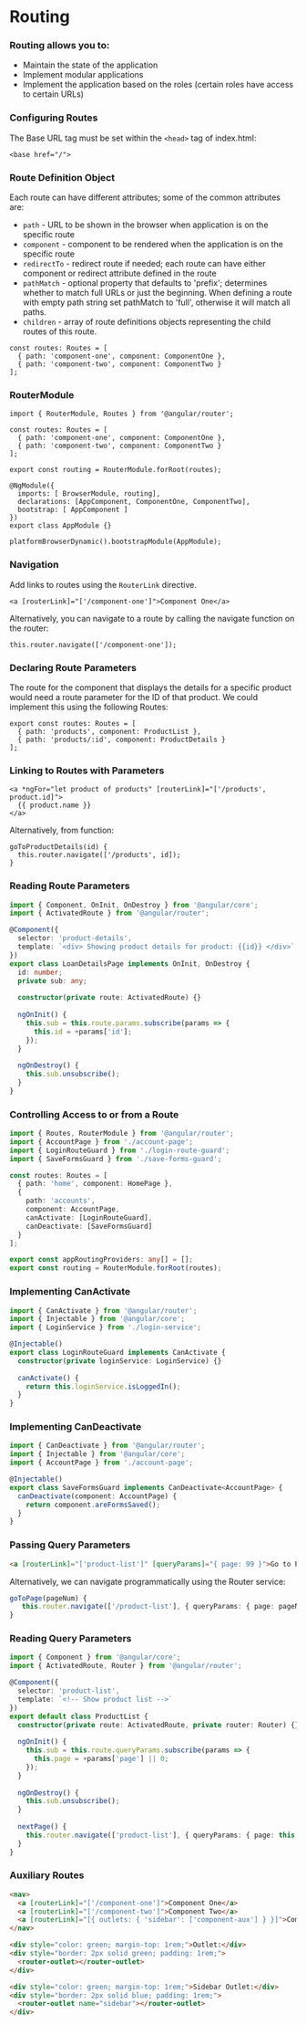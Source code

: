 # Routing


### Routing allows you to:
* Maintain the state of the application
* Implement modular applications
* Implement the application based on the roles (certain roles have access to certain URLs)


### Configuring Routes
The Base URL tag must be set within the `<head>` tag of index.html:
```
<base href="/">
```


<!-- .element: class="fs-80" -->
### Route Definition Object
Each route can have different attributes; some of the common attributes are:
* `path` - URL to be shown in the browser when application is on the specific route
* `component` - component to be rendered when the application is on the specific route
* `redirectTo` - redirect route if needed; each route can have either component or redirect attribute defined in the route
* `pathMatch` - optional property that defaults to 'prefix'; determines whether to match full URLs or just the 
beginning. When defining a route with empty path string set pathMatch to 'full', otherwise it will match all paths.
* `children` - array of route definitions objects representing the child routes of this route.

```
const routes: Routes = [
  { path: 'component-one', component: ComponentOne },
  { path: 'component-two', component: ComponentTwo }
];
```


### RouterModule
```
import { RouterModule, Routes } from '@angular/router';

const routes: Routes = [
  { path: 'component-one', component: ComponentOne },
  { path: 'component-two', component: ComponentTwo }
];

export const routing = RouterModule.forRoot(routes);

@NgModule({
  imports: [ BrowserModule, routing],
  declarations: [AppComponent, ComponentOne, ComponentTwo],
  bootstrap: [ AppComponent ]
})
export class AppModule {}

platformBrowserDynamic().bootstrapModule(AppModule);
```


### Navigation
Add links to routes using the `RouterLink` directive.
```
<a [routerLink]="['/component-one']">Component One</a>
```

Alternatively, you can navigate to a route by calling the navigate function on the router:
```
this.router.navigate(['/component-one']);
```   


### Declaring Route Parameters
The route for the component that displays the details for a specific product would need a
route parameter for the ID of that product. We could implement this using the following Routes:
```
export const routes: Routes = [
  { path: 'products', component: ProductList },
  { path: 'products/:id', component: ProductDetails }
];
```


### Linking to Routes with Parameters
```
<a *ngFor="let product of products" [routerLink]="['/products', product.id]">
  {{ product.name }}
</a>
```

Alternatively, from function: 
```
goToProductDetails(id) {
  this.router.navigate(['/products', id]);
}
```


<!-- .element: class="fs-70" -->
### Reading Route Parameters
```typescript
import { Component, OnInit, OnDestroy } from '@angular/core';
import { ActivatedRoute } from '@angular/router';

@Component({
  selector: 'product-details',
  template: `<div> Showing product details for product: {{id}} </div>`,
})
export class LoanDetailsPage implements OnInit, OnDestroy {
  id: number;
  private sub: any;
  
  constructor(private route: ActivatedRoute) {}
  
  ngOnInit() {
    this.sub = this.route.params.subscribe(params => {
      this.id = +params['id'];
    });
  }
  
  ngOnDestroy() {
    this.sub.unsubscribe();
  }
}
```


### Controlling Access to or from a Route
```typescript
import { Routes, RouterModule } from '@angular/router';
import { AccountPage } from './account-page';
import { LoginRouteGuard } from './login-route-guard';
import { SaveFormsGuard } from './save-forms-guard';

const routes: Routes = [
  { path: 'home', component: HomePage },
  {
    path: 'accounts',
    component: AccountPage,
    canActivate: [LoginRouteGuard],
    canDeactivate: [SaveFormsGuard]
  }
];

export const appRoutingProviders: any[] = [];
export const routing = RouterModule.forRoot(routes);
```


### Implementing CanActivate
```typescript
import { CanActivate } from '@angular/router';
import { Injectable } from '@angular/core';
import { LoginService } from './login-service';

@Injectable()
export class LoginRouteGuard implements CanActivate {
  constructor(private loginService: LoginService) {}
  
  canActivate() {
    return this.loginService.isLoggedIn();
  }
}
```


### Implementing CanDeactivate
```typescript
import { CanDeactivate } from '@angular/router';
import { Injectable } from '@angular/core';
import { AccountPage } from './account-page';

@Injectable()
export class SaveFormsGuard implements CanDeactivate<AccountPage> {
  canDeactivate(component: AccountPage) {
    return component.areFormsSaved();
  }
}
```


### Passing Query Parameters
```html
<a [routerLink]="['product-list']" [queryParams]="{ page: 99 }">Go to Page 99</a>
```

Alternatively, we can navigate programmatically using the Router service:
```typescript
goToPage(pageNum) {
   this.router.navigate(['/product-list'], { queryParams: { page: pageNum } });
}
```


<!-- .element: class="fs-70" -->
### Reading Query Parameters
```typescript
import { Component } from '@angular/core';
import { ActivatedRoute, Router } from '@angular/router';

@Component({
  selector: 'product-list',
  template: `<!-- Show product list -->`
})
export default class ProductList {
  constructor(private route: ActivatedRoute, private router: Router) {}
  
  ngOnInit() {
    this.sub = this.route.queryParams.subscribe(params => {
      this.page = +params['page'] || 0;
    });
  }
  
  ngOnDestroy() {
    this.sub.unsubscribe();
  }
  
  nextPage() {
    this.router.navigate(['product-list'], { queryParams: { page: this.page + 1 } });
  }
}
```


<!-- .element: class="fs-90" -->
### Auxiliary Routes
```html
<nav>
  <a [routerLink]="['/component-one']">Component One</a>
  <a [routerLink]="['/component-two']">Component Two</a>
  <a [routerLink]="[{ outlets: { 'sidebar': ['component-aux'] } }]">Component Aux</a>
</nav>

<div style="color: green; margin-top: 1rem;">Outlet:</div>
<div style="border: 2px solid green; padding: 1rem;">
  <router-outlet></router-outlet>
</div>

<div style="color: green; margin-top: 1rem;">Sidebar Outlet:</div>
<div style="border: 2px solid blue; padding: 1rem;">
  <router-outlet name="sidebar"></router-outlet>
</div>
```
